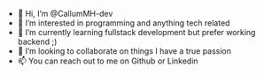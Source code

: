 - 👋 Hi, I’m @CallumMH-dev
- 👀 I’m interested in programming and anything tech related
- 🌱 I’m currently learning fullstack development but prefer working backend ;)
- 💞️ I’m looking to collaborate on things I have a true passion
- 📫 You can reach out to me on Github or Linkedin
<!---
CallumMH-dev/CallumMH-dev is a ✨ special ✨ repository because its `README.md` (this file) appears on your GitHub profile.
You can click the Preview link to take a look at your changes.
--->
